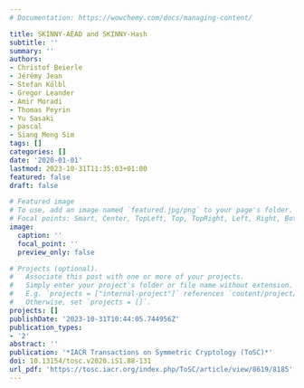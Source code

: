 ```yaml
---
# Documentation: https://wowchemy.com/docs/managing-content/

title: SKINNY-AEAD and SKINNY-Hash
subtitle: ''
summary: ''
authors:
- Christof Beierle
- Jérémy Jean
- Stefan Kölbl
- Gregor Leander
- Amir Moradi
- Thomas Peyrin
- Yu Sasaki
- pascal
- Siang Meng Sim
tags: []
categories: []
date: '2020-01-01'
lastmod: 2023-10-31T11:35:03+01:00
featured: false
draft: false

# Featured image
# To use, add an image named `featured.jpg/png` to your page's folder.
# Focal points: Smart, Center, TopLeft, Top, TopRight, Left, Right, BottomLeft, Bottom, BottomRight.
image:
  caption: ''
  focal_point: ''
  preview_only: false

# Projects (optional).
#   Associate this post with one or more of your projects.
#   Simply enter your project's folder or file name without extension.
#   E.g. `projects = ["internal-project"]` references `content/project/deep-learning/index.md`.
#   Otherwise, set `projects = []`.
projects: []
publishDate: '2023-10-31T10:44:05.744956Z'
publication_types:
- '2'
abstract: ''
publication: '*IACR Transactions on Symmetric Cryptology (ToSC)*'
doi: 10.13154/tosc.v2020.iS1.88-131
url_pdf: 'https://tosc.iacr.org/index.php/ToSC/article/view/8619/8185'
---
```

